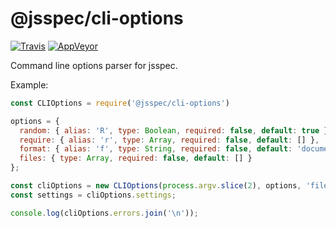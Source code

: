# @jsspec/cli-options
[![Travis](https://img.shields.io/travis/jsspec/cli-options/master.svg?logo=travis&style=for-the-badge)](https://travis-ci.org/jsspec/cli-options)
[![AppVeyor](https://img.shields.io/appveyor/ci/HookyQR/cli-options/master.svg?logo=appveyor&style=for-the-badge)](https://ci.appveyor.com/project/HookyQR/cli-options)

Command line options parser for jsspec.

Example:
```javascript
const CLIOptions = require('@jsspec/cli-options')

options = {
  random: { alias: 'R', type: Boolean, required: false, default: true },
  require: { alias: 'r', type: Array, required: false, default: [] },
  format: { alias: 'f', type: String, required: false, default: 'documentation' },
  files: { type: Array, required: false, default: [] }
};

const cliOptions = new CLIOptions(process.argv.slice(2), options, 'files');
const settings = cliOptions.settings;

console.log(cliOptions.errors.join('\n'));
```

